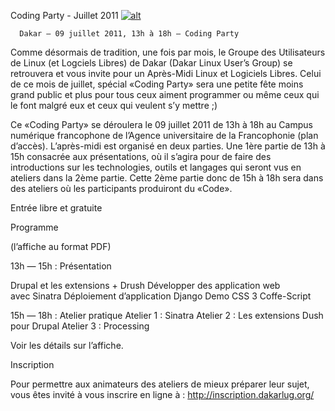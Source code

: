 
 Coding Party - Juillet 2011
[![alt](https://raw.github.com/Dakarlug/site-datas/master/datas/coding.png "")](https://raw.github.com/Dakarlug/site-datas/master/datas/coding.pdf)
    
      Dakar — 09 juillet 2011, 13h à 18h — Coding Party


Comme désormais de tradition, une fois par mois, le Groupe des Utilisateurs de Linux (et Logciels Libres) de Dakar (Dakar Linux User’s Group) se retrouvera et vous invite pour un Après-Midi Linux et Logiciels Libres.  Celui de ce mois de juillet, spécial «Coding Party» sera une petite fête moins grand public et plus pour tous ceux aiment programmer ou même ceux qui  le font malgré eux et ceux qui veulent s’y mettre ;)


Ce  «Coding Party» se déroulera le 09 juillet 2011 de 13h à 18h au Campus numérique francophone de l’Agence universitaire de la Francophonie (plan d’accès). L’après-midi est organisé en deux parties. Une 1ère partie de 13h à 15h consacrée aux présentations, où il s’agira pour de faire des introductions sur les technologies, outils et langages qui seront vus en ateliers dans la 2ème partie. Cette 2ème partie donc de 15h à 18h sera dans des ateliers où les participants produiront du  «Code».


Entrée libre et gratuite

Programme

(l’affiche au format PDF)


13h — 15h : Présentation 

Drupal et les extensions + Drush 
Développer des application web avec Sinatra
Déploiement d’application Django
Demo CSS 3
Coffe-Script


	
15h — 18h : Atelier pratique
Atelier 1 : Sinatra
Atelier 2 : Les extensions Dush pour Drupal
Atelier 3 : Processing

Voir les détails sur l’affiche.

Inscription

Pour permettre aux animateurs des ateliers de mieux préparer leur sujet, vous êtes invité à vous inscrire en ligne à : http://inscription.dakarlug.org/

    
    
    



    



    



    



    



    



 
    
     